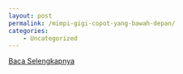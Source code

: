 ```yaml
---
layout: post
permalink: /mimpi-gigi-copot-yang-bawah-depan/
categories:
    - Uncategorized
---
```


[Baca Selengkapnya](/03)